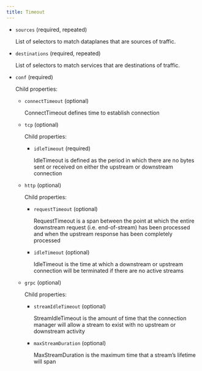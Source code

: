 ```yaml
---
title: Timeout
---
```


- `sources` (required, repeated)

    List of selectors to match dataplanes that are sources of traffic.

- `destinations` (required, repeated)

    List of selectors to match services that are destinations of traffic.

- `conf` (required)

    Child properties:    
    
    - `connectTimeout` (optional)
    
        ConnectTimeout defines time to establish connection    
    
    - `tcp` (optional)
    
        Child properties:    
        
        - `idleTimeout` (required)
        
            IdleTimeout is defined as the period in which there are no bytes sent
            or received on either the upstream or downstream connection    
    
    - `http` (optional)
    
        Child properties:    
        
        - `requestTimeout` (optional)
        
            RequestTimeout is a span between the point at which the entire
            downstream request (i.e. end-of-stream) has been processed and when the
            upstream response has been completely processed    
        
        - `idleTimeout` (optional)
        
            IdleTimeout is the time at which a downstream or upstream connection
            will be terminated if there are no active streams    
    
    - `grpc` (optional)
    
        Child properties:    
        
        - `streamIdleTimeout` (optional)
        
            StreamIdleTimeout is the amount of time that the connection manager
            will allow a stream to exist with no upstream or downstream activity    
        
        - `maxStreamDuration` (optional)
        
            MaxStreamDuration is the maximum time that a stream’s lifetime will
            span

